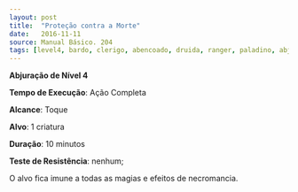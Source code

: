 ```yaml
---
layout: post
title:  "Proteção contra a Morte"
date:   2016-11-11
source: Manual Básico. 204
tags: [level4, bardo, clerigo, abencoado, druida, ranger, paladino, abjuracao, completa, toque, criatura, minuto, nenhum]
---
```


**Abjuração de Nível 4**

**Tempo de Execução**: Ação Completa

**Alcance**: Toque

**Alvo**: 1 criatura

**Duração**: 10 minutos

**Teste de Resistência**: nenhum;

O alvo fica imune a todas as magias e efeitos de necromancia.
